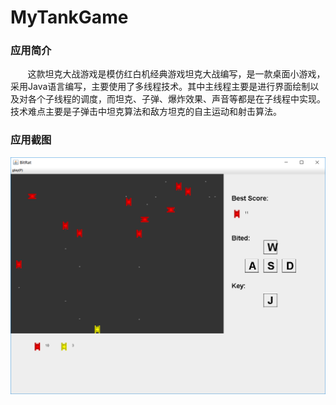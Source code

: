 # MyTankGame
### 应用简介  
&nbsp;&nbsp;&nbsp;&nbsp;&nbsp;&nbsp;&nbsp;这款坦克大战游戏是模仿红白机经典游戏坦克大战编写，是一款桌面小游戏，采用Java语言编写，主要使用了多线程技术。其中主线程主要是进行界面绘制以及对各个子线程的调度，而坦克、子弹、爆炸效果、声音等都是在子线程中实现。技术难点主要是子弹击中坦克算法和敌方坦克的自主运动和射击算法。  
### 应用截图
![](https://github.com/vincent0929/MyTankGame/blob/master/image/1.png)
